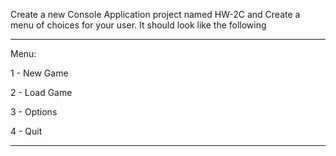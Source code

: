 Create a new Console Application project named HW-2C and Create a menu of choices for your user. It should look like the following 

**************

Menu:

1 - New Game

2 - Load Game

3 - Options

4 - Quit

*****
